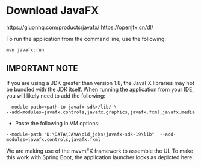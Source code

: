 # Download JavaFX
https://gluonhq.com/products/javafx/
https://openjfx.cn/dl/


To run the application from the command line, use the following:
```shell
mvn javafx:run
```
## IMPORTANT NOTE

If you are using a JDK greater than version 1.8, the JavaFX libraries may not be bundled with the JDK itself. When running the application from your IDE, you will likely need to add the following:
```shell
--module-path=<path-to-javafx-sdk>/lib/ \
--add-modules=javafx.controls,javafx.graphics,javafx.fxml,javafx.media
``` 
* Paste the following in VM options:
```
--module-path "D:\DATA\JAVA\old_jdks\javafx-sdk-19\lib"  --add-modules=javafx.controls,javafx.fxml
```


We are making use of the mvvmFX framework to assemble the UI. To make this work with Spring Boot, the application launcher looks as depicted here: